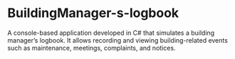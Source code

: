 # BuildingManager-s-logbook
A console-based application developed in C# that simulates a building manager’s logbook. It allows recording and viewing building-related events such as maintenance, meetings, complaints, and notices.
